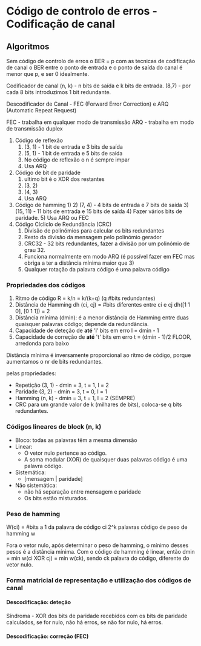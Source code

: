 # Código de controlo de erros - Codificação de canal

## Algoritmos

Sem código de controlo de erros o BER = p 
com as tecnicas de codificação de canal o BER entre o ponto de entrada e o ponto de saída do canal é menor que p, e ser 0 idealmente.

Codificador de canal (n, k) - n bits de saída e k bits de entrada.
(8,7) - por cada 8 bits introduzimos 1 bit redundante.

Descodificador de Canal - FEC (Forward Error Correction) e ARQ (Automatic Repeat Request)

FEC - trabalha em qualquer modo de transmissão
ARQ - trabalha em modo de transmissão duplex


1) Código de reflexão
   1) (3, 1) - 1 bit de entrada e 3 bits de saída
   2) (5, 1) - 1 bit de entrada e 5 bits de saída
   3) No código de reflexão o n é sempre impar
   4) Usa ARQ
2) Código de bit de paridade 
   1) ultimo bit é o XOR dos restantes
   2) (3, 2)
   3) (4, 3)
   4) Usa ARQ
3) Código de hamming
   1) 
   2) (7, 4) - 4 bits de entrada e 7 bits de saída
   3) (15, 11) - 11 bits de entrada e 15 bits de saída
   4) Fazer vários bits de paridade.
   5) Usa ARQ ou FEC
4) Código Cícliclo de Redundância (CRC)
   1) Divisão de polinómios para calcular os bits redundantes
   2) Resto da divisão da mensagem pelo polinómio gerador
   3) CRC32 - 32 bits redundantes, fazer a divisão por um polinómio de grau 32.
   4) Funciona normalmente em modo ARQ (é possível fazer em FEC mas obriga a ter a distância mínima maior que 3)
   5) Qualquer rotação da palavra código é uma palavra código

### Propriedades dos códigos

1) Ritmo de código R = k/n = k/(k+q) (q #bits redundantes)
2) Distância de Hamming dh (ci, cj) = #bits diferentes entre ci e cj dh([1 1 0], [0 1 1]) = 2
3) Distância mínima (dmin): é a menor distância de Hamming entre duas quaisquer palavras código; depende da redundância.
4) Capacidade de deteção de **até** 'l' bits em erro l = dmin - 1
5) Capacidade de correção de **até** 't' bits em erro t = (dmin - 1)/2 FLOOR, arredonda para baixo

Distância mínima é inversamente proporcional ao ritmo de código, porque aumentamos o nr de bits redundantes.

pelas propriedades:

- Repetição (3, 1) - dmin = 3, t = 1, l = 2
- Paridade (3, 2) - dmin = 3, t = 0, l = 1
- Hamming (n, k) - dmin = 3, t = 1, l = 2 (SEMPRE)
- CRC para um grande valor de k (milhares de bits), coloca-se q bits redundantes.

### Códigos lineares de block (n, k)

- Bloco: todas as palavras têm a mesma dimensão
- Linear:
  - O vetor nulo pertence ao código.
  - A soma modular (XOR) de quaisquer duas palavras código é uma palavra código.
- Sistemática:
  - [mensagem | paridade]
- Não sistemática:
  -  não há separação entre mensagem e paridade
  - Os bits estão misturados.

### Peso de hamming

W(ci) = #bits a 1 da palavra de código ci
2^k palavras código de peso de hamming w

Fora o vetor nulo, após determinar o peso de hamming, o mínimo desses pesos é a distância mínima.
Com o código de hamming é linear, então dmin = min w(ci XOR cj) = min w(ck), sendo ck palavra do código, diferente do vetor nulo.

### Forma matricial de representação e utilização dos códigos de canal 

#### Descodificação: deteção

Síndroma - XOR dos bits de paridade recebidos com os bits de paridade calculados, se for nulo, não há erros, se não for nulo, há erros.

#### Descodificação: correção (FEC)

